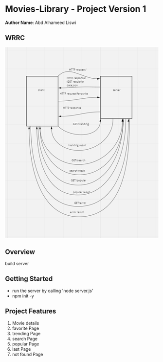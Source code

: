 # Movies-Library - Project Version 1

**Author Name**: Abd Alhameed Liswi
## WRRC

![image](/assests/WRRC2.PNG)

## Overview

build server

## Getting Started

- run the server by calling 'node server.js'
- npm init -y

## Project Features

 1) Movie details
 2) favorite Page
 3) trending Page
 4) search Page
 5) popular Page
 6) last Page
 7) not found Page